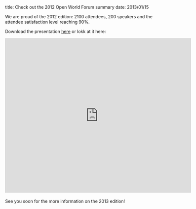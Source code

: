 title: Check out the 2012 Open World Forum summary
date: 2013/01/15

We are proud of the 2012 edition: 2100 attendees, 200 speakers and the attendee satisfaction level reaching 90%.

Download the presentation <a href="http://fr.slideshare.net/OpenWorldForum/open-world-forum-2012-outcomes">here</a> or lokk at it here:

<iframe src="http://fr.slideshare.net/slideshow/embed_code/16005999" width="600" height="500" frameborder="0" marginwidth="0" marginheight="0" scrolling="no" style="border:1px solid #CCC;border-width:1px 1px 0;margin-bottom:5px" allowfullscreen webkitallowfullscreen mozallowfullscreen> </iframe>


See you soon for the more information on the 2013 edition!
